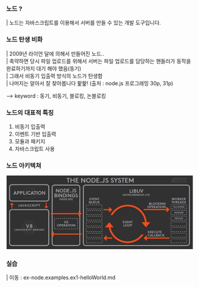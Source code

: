 ### 노드 ? 
| 노드는 자바스크립트를 이용해서 서버를 만들 수 있는 개발 도구입니다.

### 노드 탄생 비화 
| 2009년 라이언 달에 의해서 만들어진 노드..  
| 축약하면 당시 파일 업로드를 위해서 서버는 파일 업로드를 담당하는 핸들러가 동작을 완료하기까지 대기 해야 했음(동기)  
| 그래서 비동기 입출력 방식의 노드가 탄생함  
| 나머지는 알아서 잘 찾아봅니다 핥핥! (출처 : node.js 프로그래밍 30p, 31p)

--> keyword : 동기, 비동기, 블로킹, 논블로킹

### 노드의 대표적 특징

1. 비동기 입출력
2. 이벤트 기반 입출력
3. 모듈과 패키지
4. 자바스크립트 사용

### 노드 아키텍쳐
![Image](node-pic-1.png)

### 실습

| 이동 : ex-node.examples.ex1-helloWorld.md 